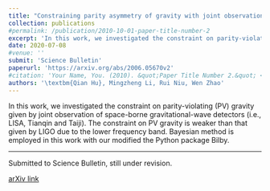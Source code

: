 ```yaml
---
title: "Constraining parity asymmetry of gravity with joint observations of space-borne gravitational-wave detectors"
collection: publications
#permalink: /publication/2010-10-01-paper-title-number-2
excerpt: 'In this work, we investigated the constraint on parity-violating (PV) gravity given by joint observation of space-borne gravitational-wave detectors (i.e., LISA, Tianqin and Taiji). The constraint on PV gravity is weaker than that given by LIGO due to the lower frequency band. Bayesian method is employed in this work with our modified the Python package Bilby. '
date: 2020-07-08
#venue: ''
submit: 'Science Bulletin'
paperurl: 'https://arxiv.org/abs/2006.05670v2'
#citation: 'Your Name, You. (2010). &quot;Paper Title Number 2.&quot; <i>Journal 1</i>. 1(2).'
authors: '\textbm{Qian Hu}, Mingzheng Li, Rui Niu, Wen Zhao'
---
```

In this work, we investigated the constraint on parity-violating (PV) gravity given by joint observation of space-borne gravitational-wave detectors (i.e., LISA, Tianqin and Taiji). The constraint on PV gravity is weaker than that given by LIGO due to the lower frequency band. Bayesian method is employed in this work with our modified the Python package Bilby. 

---

Submitted to Science Bulletin, still under revision. 

[arXiv link](https://arxiv.org/abs/2006.05670v2)